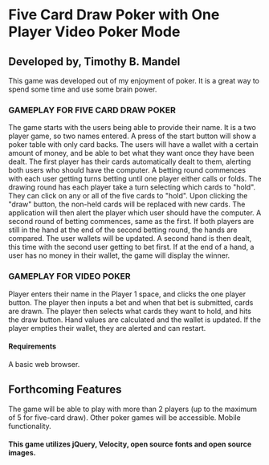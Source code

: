 # Five Card Draw Poker with One Player Video Poker Mode

## Developed by, Timothy B. Mandel

This game was developed out of my enjoyment of poker. It is a great way to spend some time and use some brain power.

### GAMEPLAY FOR FIVE CARD DRAW POKER

The game starts with the users being able to provide their name. It is a two player game, so two names entered.
A press of the start button will show a poker table with only card backs.
The users will have a wallet with a certain amount of money, and be able to bet what they want once they have been dealt.
The first player has their cards automatically dealt to them, alerting both users who should have the computer.
A betting round commences with each user getting turns betting until one player either calls or folds.
The drawing round has each player take a turn selecting which cards to "hold".
They can click on any or all of the five cards to "hold".
Upon clicking the "draw" button, the non-held cards will be replaced with new cards.
The application will then alert the player which user should have the computer.
A second round of betting commences, same as the first.
If both players are still in the hand at the end of the second betting round, the hands are compared.
The user wallets will be updated.
A second hand is then dealt, this time with the second user getting to bet first.
If at the end of a hand, a user has no money in their wallet, the game will display the winner.

### GAMEPLAY FOR VIDEO POKER

Player enters their name in the Player 1 space, and clicks the one player button.
The player then inputs a bet and when that bet is submitted, cards are drawn.
The player then selects what cards they want to hold, and hits the draw button.
Hand values are calculated and the wallet is updated.
If the player empties their wallet, they are alerted and can restart.


#### Requirements

A basic web browser.

## Forthcoming Features

The game will be able to play with more than 2 players (up to the maximum of 5 for five-card draw).
Other poker games will be accessible.
Mobile functionality.


#### This game utilizes jQuery, Velocity, open source fonts and open source images.